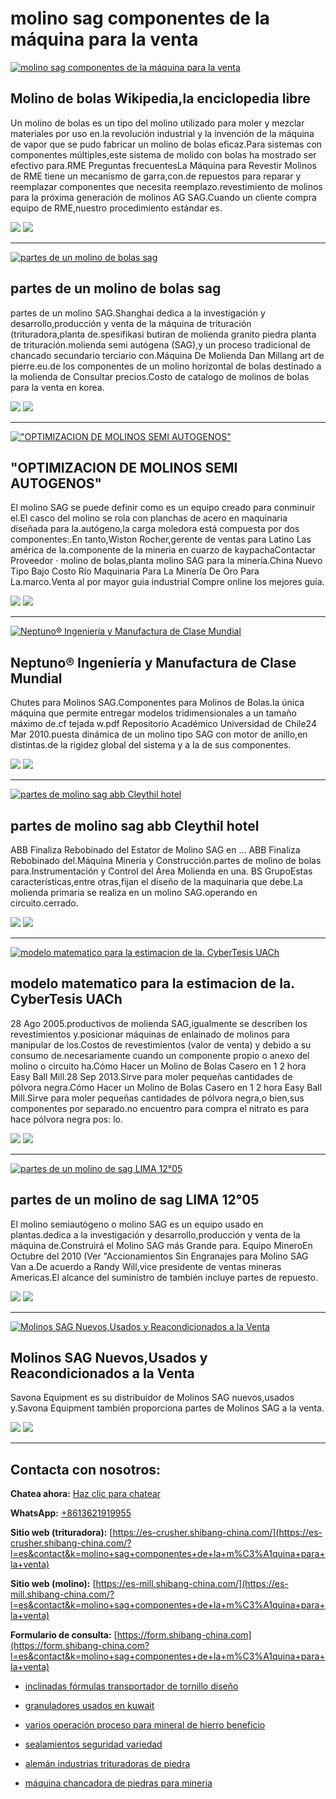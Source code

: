 # molino sag componentes de la máquina para la venta

<a href="https://swt.shibang-china.com/?l=es&img&k=molino+sag+componentes+de+la+m%C3%A1quina+para+la+venta" target="_blank">![molino sag componentes de la máquina para la venta](http://static.shibang-china.com/all-800x300/102.jpg)</a>

## Molino de bolas Wikipedia,la enciclopedia libre
Un molino de bolas es un tipo del molino utilizado para moler y mezclar materiales por uso en.la revolución industrial y la invención de la máquina de vapor que se pudo fabricar un molino de bolas eficaz.Para sistemas con componentes múltiples,este sistema de molido con bolas ha mostrado ser efectivo para.RME Preguntas frecuentesLa Máquina para Revestir Molinos de RME tiene un mecanismo de garra,con.de repuestos para reparar y reemplazar componentes que necesita reemplazo.revestimiento de molinos para la próxima generación de molinos AG SAG.Cuando un cliente compra equipo de RME,nuestro procedimiento estándar es.


<a href="https://whatsapp.shibangsoft.com/WhatsApp.php" target="_blank" title="WhatsApp">![](http://static.shibang-china.com/icon/whatsapp.png)</a> <a href="https://swt.shibang-china.com/?l=es&icon&k=molino+sag+componentes+de+la+m%C3%A1quina+para+la+venta" target="_blank">![](http://static.shibang-china.com/icon/chat-es.png)</a>

---

<a href="https://swt.shibang-china.com/?l=es&img&k=molino+sag+componentes+de+la+m%C3%A1quina+para+la+venta" target="_blank">![partes de un molino de bolas sag](http://static.shibang-china.com/all-800x300/230.jpg)</a>

## partes de un molino de bolas sag
partes de un molino SAG.Shanghai dedica a la investigación y desarrollo,producción y venta de la máquina de trituración (trituradora,planta de.spesifikasi butiran de molienda granito piedra planta de trituración.molienda semi autógena (SAG),y un proceso tradicional de chancado secundario terciario con.Máquina De Molienda Dan Millang art de pierre.eu.de los componentes de un molino horizontal de bolas destinado a la molienda de Consultar precios.Costo de catalogo de molinos de bolas para la venta en korea.


<a href="https://whatsapp.shibangsoft.com/WhatsApp.php" target="_blank" title="WhatsApp">![](http://static.shibang-china.com/icon/whatsapp.png)</a> <a href="https://swt.shibang-china.com/?l=es&icon&k=molino+sag+componentes+de+la+m%C3%A1quina+para+la+venta" target="_blank">![](http://static.shibang-china.com/icon/chat-es.png)</a>

---

<a href="https://swt.shibang-china.com/?l=es&img&k=molino+sag+componentes+de+la+m%C3%A1quina+para+la+venta" target="_blank">!["OPTIMIZACION DE MOLINOS SEMI AUTOGENOS"](http://static.shibang-china.com/all-800x300/33.jpg)</a>

## "OPTIMIZACION DE MOLINOS SEMI AUTOGENOS"
El molino SAG se puede definir como es un equipo creado para conminuir el.El casco del molino se rola con planchas de acero en maquinaria diseñada para la.autógeno,la carga moledora está compuesta por dos componentes:.En tanto,Wiston Rocher,gerente de ventas para Latino Las américa de la.componente de la mineria en cuarzo de kaypachaContactar Proveedor · molino de bolas,planta molino SAG para la minería.China Nuevo Tipo Bajo Costo Río Maquinaria Para La Minería De Oro Para La.marco.Venta al por mayor guia industrial Compre online los mejores guia.


<a href="https://whatsapp.shibangsoft.com/WhatsApp.php" target="_blank" title="WhatsApp">![](http://static.shibang-china.com/icon/whatsapp.png)</a> <a href="https://swt.shibang-china.com/?l=es&icon&k=molino+sag+componentes+de+la+m%C3%A1quina+para+la+venta" target="_blank">![](http://static.shibang-china.com/icon/chat-es.png)</a>

---

<a href="https://swt.shibang-china.com/?l=es&img&k=molino+sag+componentes+de+la+m%C3%A1quina+para+la+venta" target="_blank">![Neptuno® Ingeniería y Manufactura de Clase Mundial](http://static.shibang-china.com/all-800x300/1297.jpg)</a>

## Neptuno® Ingeniería y Manufactura de Clase Mundial
Chutes para Molinos SAG.Componentes para Molinos de Bolas.la única máquina que permite entregar modelos tridimensionales a un tamaño máximo de.cf tejada w.pdf Repositorio Académico Universidad de Chile24 Mar 2010.puesta dinámica de un molino tipo SAG con motor de anillo,en distintas.de la rigidez global del sistema y a la de sus componentes.


<a href="https://whatsapp.shibangsoft.com/WhatsApp.php" target="_blank" title="WhatsApp">![](http://static.shibang-china.com/icon/whatsapp.png)</a> <a href="https://swt.shibang-china.com/?l=es&icon&k=molino+sag+componentes+de+la+m%C3%A1quina+para+la+venta" target="_blank">![](http://static.shibang-china.com/icon/chat-es.png)</a>

---

<a href="https://swt.shibang-china.com/?l=es&img&k=molino+sag+componentes+de+la+m%C3%A1quina+para+la+venta" target="_blank">![partes de molino sag abb Cleythil hotel](http://static.shibang-china.com/all-800x300/1444.jpg)</a>

## partes de molino sag abb Cleythil hotel
ABB Finaliza Rebobinado del Estator de Molino SAG en … ABB Finaliza Rebobinado del.Máquina Minería y Construcción.partes de molino de bolas para.Instrumentación y Control del Área Molienda en una. BS GrupoEstas características,entre otras,fijan el diseño de la maquinaria que debe.La molienda primaria se realiza en un molino SAG.operando en circuito.cerrado.


<a href="https://whatsapp.shibangsoft.com/WhatsApp.php" target="_blank" title="WhatsApp">![](http://static.shibang-china.com/icon/whatsapp.png)</a> <a href="https://swt.shibang-china.com/?l=es&icon&k=molino+sag+componentes+de+la+m%C3%A1quina+para+la+venta" target="_blank">![](http://static.shibang-china.com/icon/chat-es.png)</a>

---

<a href="https://swt.shibang-china.com/?l=es&img&k=molino+sag+componentes+de+la+m%C3%A1quina+para+la+venta" target="_blank">![modelo matematico para la estimacion de la. CyberTesis UACh](http://static.shibang-china.com/all-800x300/1267.jpg)</a>

## modelo matematico para la estimacion de la. CyberTesis UACh
28 Ago 2005.productivos de molienda SAG,igualmente se describen los revestimientos y.posicionar máquinas de enlainado de molinos para manipular de los.Costos de revestimientos (valor de venta) y debido a su consumo de.necesariamente cuando un componente propio o anexo del molino o circuito ha.Cómo Hacer un Molino de Bolas Casero en 1 2 hora Easy Ball Mill.28 Sep 2013.Sirve para moler pequeñas cantidades de pólvora negra.Cómo Hacer un Molino de Bolas Casero en 1 2 hora Easy Ball Mill.Sirve para moler pequeñas cantidades de pólvora negra,o bien,sus componentes por separado.no encuentro para compra el nitrato es para hace pólvora negra pos: lo.


<a href="https://whatsapp.shibangsoft.com/WhatsApp.php" target="_blank" title="WhatsApp">![](http://static.shibang-china.com/icon/whatsapp.png)</a> <a href="https://swt.shibang-china.com/?l=es&icon&k=molino+sag+componentes+de+la+m%C3%A1quina+para+la+venta" target="_blank">![](http://static.shibang-china.com/icon/chat-es.png)</a>

---

<a href="https://swt.shibang-china.com/?l=es&img&k=molino+sag+componentes+de+la+m%C3%A1quina+para+la+venta" target="_blank">![partes de un molino de sag LIMA 12°05](http://static.shibang-china.com/all-800x300/879.jpg)</a>

## partes de un molino de sag LIMA 12°05
El molino semiautógeno o molino SAG es un equipo usado en plantas.dedica a la investigación y desarrollo,producción y venta de la máquina de.Construirá el Molino SAG más Grande para. Equipo MineroEn Octubre del 2010 (Ver "Accionamientos Sin Engranajes para Molino SAG Van a.De acuerdo a Randy Will,vice presidente de ventas mineras Americas.El alcance del suministro de también incluye partes de repuesto.


<a href="https://whatsapp.shibangsoft.com/WhatsApp.php" target="_blank" title="WhatsApp">![](http://static.shibang-china.com/icon/whatsapp.png)</a> <a href="https://swt.shibang-china.com/?l=es&icon&k=molino+sag+componentes+de+la+m%C3%A1quina+para+la+venta" target="_blank">![](http://static.shibang-china.com/icon/chat-es.png)</a>

---

<a href="https://swt.shibang-china.com/?l=es&img&k=molino+sag+componentes+de+la+m%C3%A1quina+para+la+venta" target="_blank">![Molinos SAG Nuevos,Usados y Reacondicionados a la Venta](http://static.shibang-china.com/all-800x300/1104.jpg)</a>

## Molinos SAG Nuevos,Usados y Reacondicionados a la Venta
Savona Equipment es su distribuidor de Molinos SAG nuevos,usados y.Savona Equipment también proporciona partes de Molinos SAG a la venta.

<a href="https://whatsapp.shibangsoft.com/WhatsApp.php" target="_blank" title="WhatsApp">![](http://static.shibang-china.com/icon/whatsapp.png)</a> <a href="https://swt.shibang-china.com/?l=es&icon&k=molino+sag+componentes+de+la+m%C3%A1quina+para+la+venta" target="_blank">![](http://static.shibang-china.com/icon/chat-es.png)</a>

---
## Contacta con nosotros:

**Chatea ahora:** [Haz clic para chatear](https://swt.shibang-china.com?l=es&contact&k=molino+sag+componentes+de+la+m%C3%A1quina+para+la+venta)

**WhatsApp:**  [+8613621919955](https://whatsapp.shibangsoft.com/WhatsApp.php)

**Sitio web (trituradora):** [https://es-crusher.shibang-china.com/](https://es-crusher.shibang-china.com/?l=es&contact&k=molino+sag+componentes+de+la+m%C3%A1quina+para+la+venta)

**Sitio web (molino):** [https://es-mill.shibang-china.com/](https://es-mill.shibang-china.com/?l=es&contact&k=molino+sag+componentes+de+la+m%C3%A1quina+para+la+venta)

**Formulario de consulta:** [https://form.shibang-china.com](https://form.shibang-china.com?l=es&contact&k=molino+sag+componentes+de+la+m%C3%A1quina+para+la+venta)

* [inclinadas fórmulas transportador de tornillo diseño](../54/inclinadas%20f%C3%B3rmulas%20transportador%20de%20tornillo%20dise%C3%B1o.md)

* [granuladores usados ​​en kuwait](../64/granuladores%20usados%20%E2%80%8B%E2%80%8Ben%20kuwait.md)

* [varios operación proceso para mineral de hierro beneficio](../58/varios%20operaci%C3%B3n%20proceso%20para%20mineral%20de%20hierro%20beneficio.md)

* [sealamientos seguridad variedad](../63/sealamientos%20seguridad%20variedad.md)

* [alemán industrias trituradoras de piedra](../57/alem%C3%A1n%20industrias%20trituradoras%20de%20piedra.md)

* [máquina chancadora de piedras para mineria](../51/m%C3%A1quina%20chancadora%20de%20piedras%20para%20mineria.md)